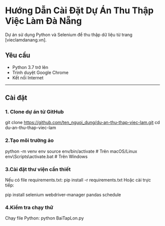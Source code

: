 # Hướng Dẫn Cài Đặt Dự Án Thu Thập Việc Làm Đà Nẵng

Dự án sử dụng Python và Selenium để thu thập dữ liệu từ trang [vieclamdanang.vn].

## Yêu cầu

- Python 3.7 trở lên  
- Trình duyệt Google Chrome  
- Kết nối Internet  

---

## Cài đặt

### 1. Clone dự án từ GitHub

git clone https://github.com/ten_nguoi_dung/du-an-thu-thap-viec-lam.git
cd du-an-thu-thap-viec-lam
### 2.Tạo môi trường ảo 
python -m venv env
source env/bin/activate      # Trên macOS/Linux
env\Scripts\activate.bat     # Trên Windows
### 3.Cài đặt thư viện cần thiết
Nếu có file requirements.txt:
pip install -r requirements.txt
Hoặc cài trực tiếp:

pip install selenium webdriver-manager pandas schedule
### 4.Kiểm tra chạy thử
Chạy file Python:
python BaiTapLon.py

